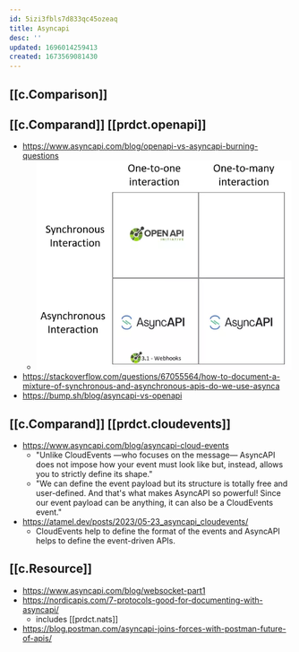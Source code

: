 ```yaml
---
id: 5izi3fbls7d833qc45ozeaq
title: Asyncapi
desc: ''
updated: 1696014259413
created: 1673569081430
---
```



## [[c.Comparison]]

## [[c.Comparand]] [[prdct.openapi]] 

- https://www.asyncapi.com/blog/openapi-vs-asyncapi-burning-questions
  - ![](/assets/images/2023-09-29-11-33-20.png)
- https://stackoverflow.com/questions/67055564/how-to-document-a-mixture-of-synchronous-and-asynchronous-apis-do-we-use-asynca
- https://bump.sh/blog/asyncapi-vs-openapi

## [[c.Comparand]] [[prdct.cloudevents]]

- https://www.asyncapi.com/blog/asyncapi-cloud-events
  - "Unlike CloudEvents —who focuses on the message— AsyncAPI does not impose how your event must look like but, instead, allows you to strictly define its shape."
  - "We can define the event payload but its structure is totally free and user-defined. And that's what makes AsyncAPI so powerful! Since our event payload can be anything, it can also be a CloudEvents event."
- https://atamel.dev/posts/2023/05-23_asyncapi_cloudevents/
  - CloudEvents help to define the format of the events and AsyncAPI helps to define the event-driven APIs.

## [[c.Resource]]

- https://www.asyncapi.com/blog/websocket-part1
- https://nordicapis.com/7-protocols-good-for-documenting-with-asyncapi/
  - includes [[prdct.nats]]
- https://blog.postman.com/asyncapi-joins-forces-with-postman-future-of-apis/